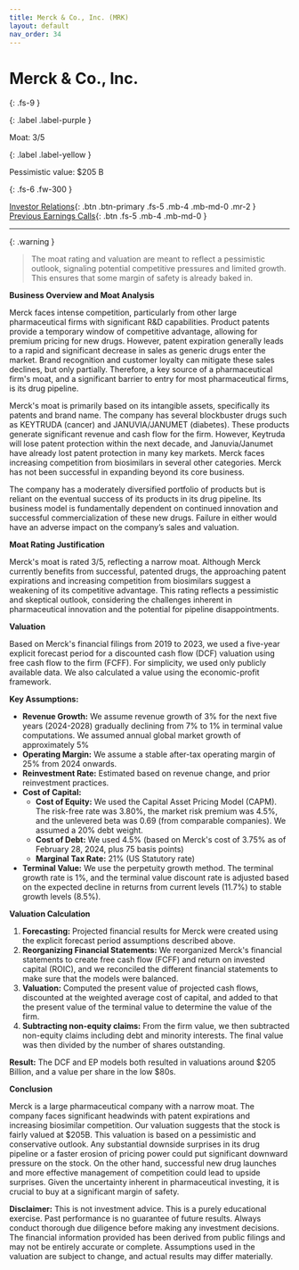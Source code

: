```yaml
---
title: Merck & Co., Inc. (MRK)
layout: default
nav_order: 34
---
```


# Merck & Co., Inc.
{: .fs-9 }

{: .label .label-purple }

Moat: 3/5

{: .label .label-yellow }

Pessimistic value: $205 B


{: .fs-6 .fw-300 }

[Investor Relations](https://www.google.com/search?q=MRK+investor+relations){: .btn .btn-primary .fs-5 .mb-4 .mb-md-0 .mr-2 }
[Previous Earnings Calls](https://discountingcashflows.com/company/MRK/transcripts/){: .btn .fs-5 .mb-4 .mb-md-0 }

---

{: .warning } 
>The moat rating and valuation are meant to reflect a pessimistic outlook, signaling potential competitive pressures and limited growth. This ensures that some margin of safety is already baked in.


**Business Overview and Moat Analysis**

Merck faces intense competition, particularly from other large pharmaceutical firms with significant R&D capabilities.  Product patents provide a temporary window of competitive advantage, allowing for premium pricing for new drugs. However, patent expiration generally leads to a rapid and significant decrease in sales as generic drugs enter the market. Brand recognition and customer loyalty can mitigate these sales declines, but only partially. Therefore, a key source of a pharmaceutical firm's moat, and a significant barrier to entry for most pharmaceutical firms, is its drug pipeline.

Merck's moat is primarily based on its intangible assets, specifically its patents and brand name. The company has several blockbuster drugs such as KEYTRUDA (cancer) and JANUVIA/JANUMET (diabetes). These products generate significant revenue and cash flow for the firm. However, Keytruda will lose patent protection within the next decade, and Januvia/Janumet have already lost patent protection in many key markets. Merck faces increasing competition from biosimilars in several other categories. Merck has not been successful in expanding beyond its core business.

The company has a moderately diversified portfolio of products but is reliant on the eventual success of its products in its drug pipeline. Its business model is fundamentally dependent on continued innovation and successful commercialization of these new drugs. Failure in either would have an adverse impact on the company’s sales and valuation.

**Moat Rating Justification**

Merck's moat is rated 3/5, reflecting a narrow moat. Although Merck currently benefits from successful, patented drugs, the approaching patent expirations and increasing competition from biosimilars suggest a weakening of its competitive advantage. This rating reflects a pessimistic and skeptical outlook, considering the challenges inherent in pharmaceutical innovation and the potential for pipeline disappointments.

**Valuation**

Based on Merck's financial filings from 2019 to 2023, we used a five-year explicit forecast period for a discounted cash flow (DCF) valuation using free cash flow to the firm (FCFF). For simplicity, we used only publicly available data. We also calculated a value using the economic-profit framework. 

**Key Assumptions:**

* **Revenue Growth:** We assume revenue growth of 3% for the next five years (2024-2028) gradually declining from 7% to 1% in terminal value computations. We assumed annual global market growth of approximately 5%
* **Operating Margin:** We assume a stable after-tax operating margin of 25% from 2024 onwards.
* **Reinvestment Rate:** Estimated based on revenue change, and prior reinvestment practices.
* **Cost of Capital:** 
    * **Cost of Equity:** We used the Capital Asset Pricing Model (CAPM). The risk-free rate was 3.80%, the market risk premium was 4.5%, and the unlevered beta was 0.69 (from comparable companies). We assumed a 20% debt weight.
    * **Cost of Debt:** We used 4.5% (based on Merck's cost of 3.75% as of February 28, 2024, plus 75 basis points)
    * **Marginal Tax Rate:** 21% (US Statutory rate)
* **Terminal Value:** We use the perpetuity growth method. The terminal growth rate is 1%, and the terminal value discount rate is adjusted based on the expected decline in returns from current levels (11.7%) to stable growth levels (8.5%). 


**Valuation Calculation**

1. **Forecasting:**  Projected financial results for Merck were created using the explicit forecast period assumptions described above. 
2. **Reorganizing Financial Statements:**  We reorganized Merck's financial statements to create free cash flow (FCFF) and return on invested capital (ROIC), and we reconciled the different financial statements to make sure that the models were balanced.
3. **Valuation:** Computed the present value of projected cash flows, discounted at the weighted average cost of capital, and added to that the present value of the terminal value to determine the value of the firm.
4. **Subtracting non-equity claims:** From the firm value, we then subtracted non-equity claims including debt and minority interests. The final value was then divided by the number of shares outstanding.

**Result:** The DCF and EP models both resulted in valuations around $205 Billion, and a value per share in the low $80s.

**Conclusion**

Merck is a large pharmaceutical company with a narrow moat. The company faces significant headwinds with patent expirations and increasing biosimilar competition. Our valuation suggests that the stock is fairly valued at $205B. This valuation is based on a pessimistic and conservative outlook. Any substantial downside surprises in its drug pipeline or a faster erosion of pricing power could put significant downward pressure on the stock. On the other hand, successful new drug launches and more effective management of competition could lead to upside surprises. Given the uncertainty inherent in pharmaceutical investing, it is crucial to buy at a significant margin of safety.  


**Disclaimer:** This is not investment advice. This is a purely educational exercise. Past performance is no guarantee of future results.  Always conduct thorough due diligence before making any investment decisions.  The financial information provided has been derived from public filings and may not be entirely accurate or complete.  Assumptions used in the valuation are subject to change, and actual results may differ materially.